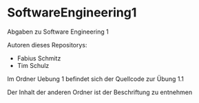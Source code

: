 # SoftwareEngineering1
Abgaben zu Software Engineering 1 

Autoren dieses Repositorys: 
- Fabius Schmitz
- Tim Schulz

Im Ordner Uebung 1 befindet sich der Quellcode zur Übung 1.1

Der Inhalt der anderen Ordner ist der Beschriftung zu entnehmen
